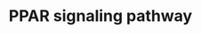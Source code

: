 ---
annotations:
- id: CL:0000448
  parent: native cell
  type: Cell Type Ontology
  value: white fat cell
- id: PW:0001355
  parent: regulatory pathway
  type: Pathway Ontology
  value: peroxisome proliferator-activated receptor signaling pathway
- id: PW:0000716
  parent: signaling pathway
  type: Pathway Ontology
  value: transcription factor mediated signaling pathway
- id: CL:0000188
  parent: native cell
  type: Cell Type Ontology
  value: cell of skeletal muscle
- id: PW:0000003
  parent: signaling pathway
  type: Pathway Ontology
  value: signaling pathway
authors:
- Thomas
- MaintBot
- Ddigles
- AlexanderPico
- Khanspers
- DeSl
- Fehrhart
- Fcastriota
description: 'Peroxisome proliferator-activated receptors (PPARs) are nuclear hormone
  receptors that are activated by fatty acids and their derivatives. PPAR has three
  subtypes (PPARalpha, beta/delta, and gamma) showing different expression patterns
  in vertebrates. Each of them is encoded in a separate gene and binds fatty acids
  and eicosanoids. PPARalpha plays a role in the clearance of circulating or cellular
  lipids via the regulation of gene expression involved in lipid metabolism in liver
  and skeletal muscle. PPARbeta/delta is involved in lipid oxidation and cell proliferation.
  PPARgamma promotes adipocyte differentiation to enhance blood glucose uptake.  Adapted
  from KEGG: http://www.genome.jp/kegg/pathway/mmu/mmu03320.html'
last-edited: 2019-09-17
organisms:
- Mus musculus
redirect_from:
- /index.php/Pathway:WP2316
- /instance/WP2316
- /instance/WP2316_rr106870
revision: r106870
schema-jsonld:
- '@context': https://schema.org/
  '@id': https://wikipathways.github.io/pathways/WP2316.html
  '@type': Dataset
  creator:
    '@type': Organization
    name: WikiPathways
  description: 'Peroxisome proliferator-activated receptors (PPARs) are nuclear hormone
    receptors that are activated by fatty acids and their derivatives. PPAR has three
    subtypes (PPARalpha, beta/delta, and gamma) showing different expression patterns
    in vertebrates. Each of them is encoded in a separate gene and binds fatty acids
    and eicosanoids. PPARalpha plays a role in the clearance of circulating or cellular
    lipids via the regulation of gene expression involved in lipid metabolism in liver
    and skeletal muscle. PPARbeta/delta is involved in lipid oxidation and cell proliferation.
    PPARgamma promotes adipocyte differentiation to enhance blood glucose uptake.  Adapted
    from KEGG: http://www.genome.jp/kegg/pathway/mmu/mmu03320.html'
  keywords:
  - 9-cis-Retinoic acid
  - Acaa1a
  - Acaa1b
  - Acadl
  - Acadm
  - Acox1
  - Acox2
  - Acox3
  - Acsbg1
  - Acsbg2
  - Acsl1
  - Acsl3
  - Acsl4
  - Acsl5
  - Acsl6
  - Adipocytokine signaling pathway
  - Adipoq
  - Angptl4
  - Apoa1
  - Apoa2
  - Apoa5
  - Apoc3
  - Aqp7
  - Cd36
  - Ciprofibrate
  - Cpt1a
  - Cpt1b
  - Cpt1c
  - Cpt2
  - Cyp27a1
  - Cyp4a10
  - Cyp4a12a
  - Cyp4a12b
  - Cyp4a14
  - Cyp4a29-ps
  - Cyp4a30b-ps
  - Cyp4a31
  - Cyp4a32
  - Cyp7a1
  - Cyp8b1
  - Dbi
  - Ehhadh
  - Fabp1
  - Fabp2
  - Fabp3
  - Fabp4
  - Fabp5
  - Fabp6
  - Fabp7
  - Fads2
  - Gk2
  - Glycerophospholipid metabolism
  - Gyk
  - Hmgcs2
  - Ilk
  - Lpl
  - Me1
  - Mmp1a
  - Mmp1b
  - NSAIDs
  - Nr1h3
  - Olr1
  - Pck1
  - Pck2
  - Pdpk1
  - Plin1
  - Pltp
  - Ppara
  - Ppard
  - Pparg
  - Primary bile acid biosynthesis
  - Rxra
  - Rxrb
  - Rxrg
  - Scd1
  - Scd2
  - Scd3
  - Scd4
  - Scp2
  - Slc27a1
  - Slc27a2
  - Slc27a4
  - Slc27a5
  - Slc27a6
  - Sorbs1
  - Thiazolidine derivative
  - Ubc
  - Ucp1
  - cytochrome P450 4A14-like
  - eicosanoid
  - saturated fatty acids
  - unsaturated fatty acids
  license: CC0
  name: PPAR signaling pathway
seo: CreativeWork
title: PPAR signaling pathway
wpid: WP2316
---